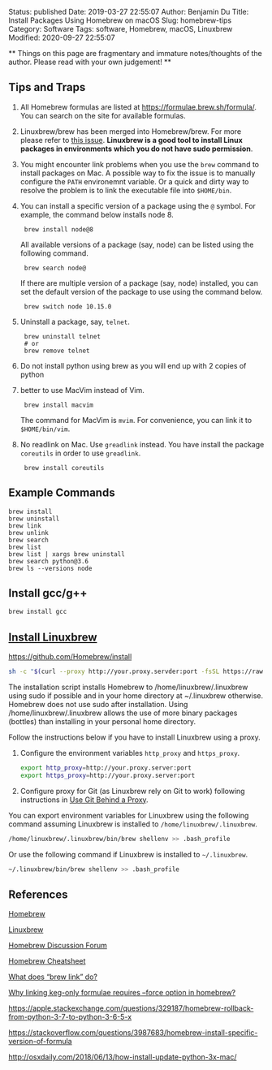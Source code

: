 Status: published
Date: 2019-03-27 22:55:07
Author: Benjamin Du
Title: Install Packages Using Homebrew on macOS
Slug: homebrew-tips
Category: Software
Tags: software, Homebrew, macOS, Linuxbrew
Modified: 2020-09-27 22:55:07

**
Things on this page are fragmentary and immature notes/thoughts of the author.
Please read with your own judgement!
**

## Tips and Traps

1. All Homebrew formulas are listed at https://formulae.brew.sh/formula/.
    You can search on the site for available formulas.

1. Linuxbrew/brew has been merged into Homebrew/brew.
    For more please refer to [this issue](https://github.com/Linuxbrew/brew/issues/1).
    **Linuxbrew is a good tool to install Linux packages 
    in environments which you do not have sudo permission**.

1. You might encounter link problems when you use the `brew` command to install packages on Mac.
    A possible way to fix the issue is to manually configure the `PATH` environemnt variable.
    Or a quick and dirty way to resolve the problem is to link the executable file into `$HOME/bin`.

2. You can install a specific version of a package using the `@` symbol.
    For example,
    the command below installs node 8.

        brew install node@8

    All available versions of a package (say, node) can be listed using the following command.

        brew search node@

    If there are multiple version of a package (say, node) installed, 
    you can set the default version of the package to use using the command below.

        brew switch node 10.15.0

2. Uninstall a package, say, `telnet`.

        brew uninstall telnet
        # or
        brew remove telnet

2. Do not install python using brew as you will end up with 2 copies of python

3. better to use MacVim instead of Vim. 

        brew install macvim

    The command for MacVim is `mvim`. 
    For convenience, 
    you can link it to `$HOME/bin/vim`.

4. No readlink on Mac.  Use `greadlink` instead.
    You have install the package `coreutils` in order to use `greadlink`.

        brew install coreutils

## Example Commands

```
brew install 
brew uninstall
brew link
brew unlink 
brew search 
brew list
brew list | xargs brew uninstall
brew search python@3.6
brew ls --versions node
```

## Install gcc/g++

```Bash
brew install gcc
```

## [Install Linuxbrew](https://github.com/Homebrew/install)

https://github.com/Homebrew/install

```Bash
sh -c "$(curl --proxy http://your.proxy.servder:port -fsSL https://raw.githubusercontent.com/Linuxbrew/install/master/install.sh)"
```
The installation script installs Homebrew to /home/linuxbrew/.linuxbrew using sudo if possible 
and in your home directory at ~/.linuxbrew otherwise. 
Homebrew does not use sudo after installation. 
Using /home/linuxbrew/.linuxbrew allows the use of more binary packages (bottles) 
than installing in your personal home directory.

Follow the instructions below if you have to install Linuxbrew using a proxy.

1. Configure the environment variables `http_proxy` and `https_proxy`.
    ```Bash
    export http_proxy=http://your.proxy.server:port
    export https_proxy=http://your.proxy.server:port
    ```
2. Configure proxy for Git (as Linuxbrew rely on Git to work) following instructions in
    [Use Git Behind a Proxy](http://www.legendu.net/en/blog/use-git-behind-a-proxy/).


You can export environment variables for Linuxbrew using the following command
assuming Linuxbrew is installed to `/home/linuxbrew/.linuxbrew`.
```Bash
/home/linuxbrew/.linuxbrew/bin/brew shellenv >> .bash_profile
```
Or use the following command if Linuxbrew is installed to `~/.linuxbrew`.
```Bash
~/.linuxbrew/bin/brew shellenv >> .bash_profile
```

## References

[Homebrew](https://brew.sh/)

[Linuxbrew](https://docs.brew.sh/Homebrew-on-Linux)

[Homebrew Discussion Forum](https://discourse.brew.sh/latest)

[Homebrew Cheatsheet](https://devhints.io/homebrew)

[What does “brew link” do?](https://stackoverflow.com/questions/33268389/what-does-brew-link-do)

[Why linking keg-only formulae requires –force option in homebrew?](https://discourse.brew.sh/t/why-linking-keg-only-formulae-requires-force-option-in-homebrew/2435)

https://apple.stackexchange.com/questions/329187/homebrew-rollback-from-python-3-7-to-python-3-6-5-x

https://stackoverflow.com/questions/3987683/homebrew-install-specific-version-of-formula

http://osxdaily.com/2018/06/13/how-install-update-python-3x-mac/

